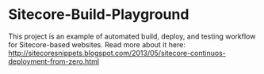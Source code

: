Sitecore-Build-Playground
=========================

This project is an example of automated build, deploy, and testing workflow for Sitecore-based websites.
Read more about it here: http://sitecoresnippets.blogspot.com/2013/05/sitecore-continuos-deployment-from-zero.html

